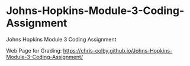 # Johns-Hopkins-Module-3-Coding-Assignment
Johns Hopkins Module 3 Coding Assignment

Web Page for Grading:
https://chris-colby.github.io/Johns-Hopkins-Module-3-Coding-Assignment/
